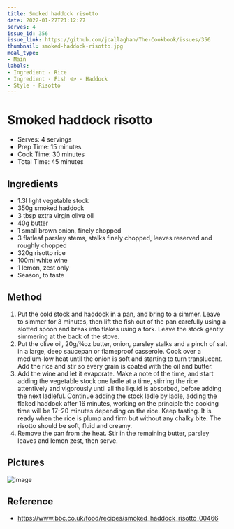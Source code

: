 ```yaml
---
title: Smoked haddock risotto
date: 2022-01-27T21:12:27
serves: 4
issue_id: 356
issue_link: https://github.com/jcallaghan/The-Cookbook/issues/356
thumbnail: smoked-haddock-risotto.jpg
meal_type:
- Main
labels:
- Ingredient - Rice
- Ingredient - Fish 🐟 - Haddock
- Style - Risotto
---
```


# Smoked haddock risotto

- Serves: 4 servings
- Prep Time: 15 minutes
- Cook Time: 30 minutes
- Total Time: 45 minutes

## Ingredients

- 1.3l light vegetable stock
- 350g smoked haddock
- 3 tbsp extra virgin olive oil
- 40g butter
- 1 small brown onion, finely chopped
- 3 flatleaf parsley stems, stalks finely chopped, leaves reserved and roughly chopped
- 320g risotto rice
- 100ml white wine
- 1 lemon, zest only
- Season, to taste

## Method

1. Put the cold stock and haddock in a pan, and bring to a simmer. Leave to simmer for 3 minutes, then lift the fish out of the pan carefully using a slotted spoon and break into flakes using a fork. Leave the stock gently simmering at the back of the stove.
2. Put the olive oil, 20g/¾oz butter, onion, parsley stalks and a pinch of salt in a large, deep saucepan or flameproof casserole. Cook over a medium-low heat until the onion is soft and starting to turn translucent. Add the rice and stir so every grain is coated with the oil and butter.
3. Add the wine and let it evaporate. Make a note of the time, and start adding the vegetable stock one ladle at a time, stirring the rice attentively and vigorously until all the liquid is absorbed, before adding the next ladleful. Continue adding the stock ladle by ladle, adding the flaked haddock after 16 minutes, working on the principle the cooking time will be 17–20 minutes depending on the rice. Keep tasting. It is ready when the rice is plump and firm but without any chalky bite. The risotto should be soft, fluid and creamy.
4. Remove the pan from the heat. Stir in the remaining butter, parsley leaves and lemon zest, then serve.

## Pictures 

![image](https://user-images.githubusercontent.com/7449908/151444626-459d83d9-8dc8-4dec-800a-e73adcb17fa6.png)

## Reference

- https://www.bbc.co.uk/food/recipes/smoked_haddock_risotto_00466

